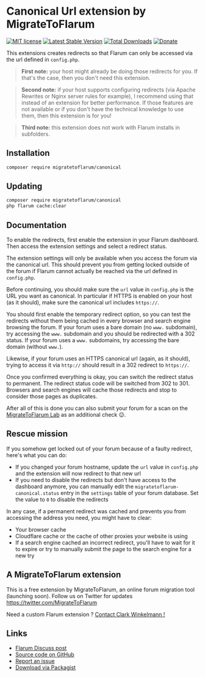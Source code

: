 # Canonical Url extension by MigrateToFlarum

[![MIT license](https://img.shields.io/badge/license-MIT-blue.svg)](https://github.com/migratetoflarum/canonical/blob/master/LICENSE.md) [![Latest Stable Version](https://img.shields.io/packagist/v/migratetoflarum/canonical.svg)](https://packagist.org/packages/migratetoflarum/canonical) [![Total Downloads](https://img.shields.io/packagist/dt/migratetoflarum/canonical.svg)](https://packagist.org/packages/migratetoflarum/canonical) [![Donate](https://img.shields.io/badge/paypal-donate-yellow.svg)](https://www.paypal.me/clarkwinkelmann)

This extensions creates redirects so that Flarum can only be accessed via the url defined in `config.php`.

> **First note:** your host might already be doing those redirects for you.
> If that's the case, then you don't need this extension.

> **Second note:** if your host supports configuring redirects (via Apache Rewrites or Nginx server rules for example), I recommend using that instead of an extension for better performance.
> If those features are not available or if you don't have the technical knowledge to use them, then this extension is for you!

> **Third note:** this extension does not work with Flarum installs in subfolders.

## Installation

```bash
composer require migratetoflarum/canonical
```

## Updating

```bash
composer require migratetoflarum/canonical
php flarum cache:clear
```

## Documentation

To enable the redirects, first enable the extension in your Flarum dashboard.
Then access the extension settings and select a redirect status.

The extension settings will only be available when you access the forum via the canonical url.
This should prevent you from getting locked outside of the forum if Flarum cannot actually be reached via the url defined in `config.php`.

Before continuing, you should make sure the `url` value in `config.php` is the URL you want as canonical.
In particular if HTTPS is enabled on your host (as it should), make sure the canonical url includes `https://`.

You should first enable the temporary redirect option, so you can test the redirects without them being cached in every browser and search engine browsing the forum.
If your forum uses a bare domain (no `www.` subdomain), try accessing the `www.` subdomain and you should be redirected with a 302 status.
If your forum uses a `www.` subdomains, try accessing the bare domain (without `www.`).

Likewise, if your forum uses an HTTPS canonical url (again, as it should), trying to access it via `http://` should result in a 302 redirect to `https://`.

Once you confirmed everything is okay, you can switch the redirect status to permanent.
The redirect status code will be switched from 302 to 301.
Browsers and search engines will cache those redirects and stop to consider those pages as duplicates.

After all of this is done you can also submit your forum for a scan on the [MigrateToFlarum Lab](https://lab.migratetoflarum.com/) as an additional check 😉.

## Rescue mission

If you somehow get locked out of your forum because of a faulty redirect, here's what you can do:

- If you changed your forum hostname, update the `url` value in `config.php` and the extension will now redirect to that new url
- If you need to disable the redirects but don't have access to the dashboard anymore, you can manually edit the `migratetoflarum-canonical.status` entry in the `settings` table of your forum database. Set the value to `0` to disable the redirects

In any case, if a permanent redirect was cached and prevents you from accessing the address you need, you might have to clear:

- Your browser cache
- Cloudflare cache or the cache of other proxies your website is using
- If a search engine cached an incorrect redirect, you'll have to wait for it to expire or try to manually submit the page to the search engine for a new try

## A MigrateToFlarum extension

This is a free extension by MigrateToFlarum, an online forum migration tool (launching soon).
Follow us on Twitter for updates https://twitter.com/MigrateToFlarum

Need a custom Flarum extension ? [Contact Clark Winkelmann !](https://clarkwinkelmann.com/flarum)

## Links

- [Flarum Discuss post](https://discuss.flarum.org/d/19307)
- [Source code on GitHub](https://github.com/migratetoflarum/canonical)
- [Report an issue](https://github.com/migratetoflarum/canonical/issues)
- [Download via Packagist](https://packagist.org/packages/migratetoflarum/canonical)
